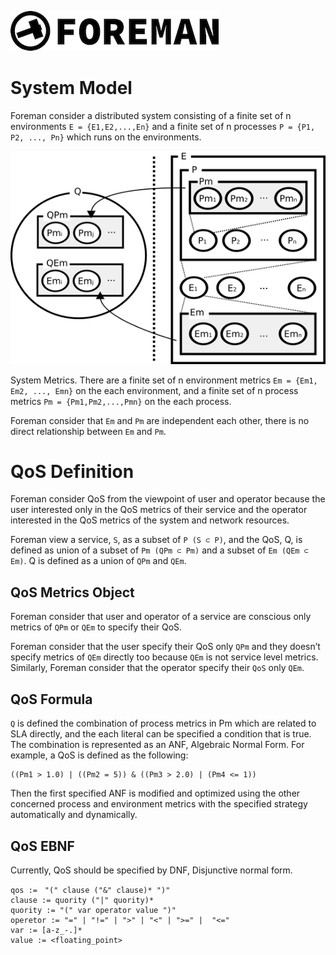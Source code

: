 ![logo](./img/icon.png)

# System Model

Foreman consider a distributed system consisting of a finite set of n environments `E = {E1,E2,...,En}` and a finite set of n processes `P = {P1, P2, ..., Pn}` which runs on the environments.

![system model](./img/qos_model.png)

System Metrics. There are a finite set of n environment metrics `Em = {Em1, Em2, ..., Emn}` on the each environment, and a finite set of n process metrics `Pm = {Pm1,Pm2,...,Pmn}` on the each process.

Foreman consider that `Em` and `Pm` are independent each other, there is no direct relationship between `Em` and `Pm`.

# QoS Definition

Foreman consider QoS from the viewpoint of user and operator because the user interested only in the QoS metrics of their service and the operator interested in the QoS metrics of the system and network resources.

Foreman view a service, `S`, as a subset of `P (S ⊂ P)`, and the QoS, Q, is defined as union of a subset of `Pm (QPm ⊂ Pm)` and a subset of `Em (QEm ⊂ Em)`. Q is defined as a union of `QPm` and `QEm`.

## QoS Metrics Object

Foreman consider that user and operator of a service are conscious only metrics of `QPm` or `QEm` to specify their QoS.

Foreman consider that the user specify their QoS only `QPm` and they doesn’t specify metrics of `QEm` directly too because `QEm` is not service level metrics. Similarly, Foreman consider that the operator specify their `QoS` only `QEm`.

## QoS Formula

`Q` is defined the combination of process metrics in Pm which are related to SLA directly, and the each literal can be specified a condition that is true. The combination is represented as an ANF, Algebraic Normal Form.
For example, a QoS is defined as the following:

```
((Pm1 > 1.0) | ((Pm2 = 5)) & ((Pm3 > 2.0) | (Pm4 <= 1))
```

Then the first specified ANF is modified and optimized using the other concerned process and environment metrics with the specified strategy automatically and dynamically.

## QoS EBNF

Currently, QoS should be specified by DNF, Disjunctive normal form.

```
qos :=　"(" clause ("&" clause)* ")"
clause := quority ("|" quority)*
quority := "(" var operator value ")"
operetor := "=" | "!=" | ">" | "<" | ">=" |  "<="
var := [a-z_-.]*
value := <floating_point>
```

